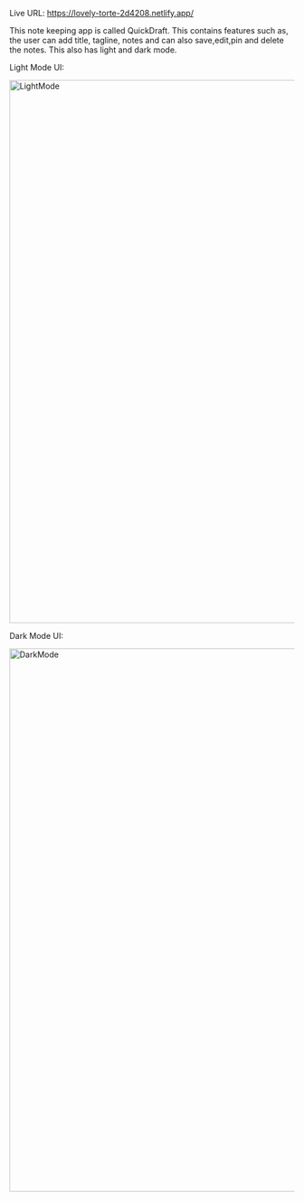 Live URL: https://lovely-torte-2d4208.netlify.app/


This note keeping app is called QuickDraft. This contains features such as, the user can add title, tagline, notes and can also save,edit,pin and delete the notes. This also has light and dark mode.

Light Mode UI:

<img width="960" alt="LightMode" src="https://github.com/iamLalitha/QuickDraft-App/assets/130632883/55171bf4-a321-4ea8-922c-111ef2438e01">


Dark Mode UI:

<img width="960" alt="DarkMode" src="https://github.com/iamLalitha/QuickDraft-App/assets/130632883/95fb1cbe-a3d8-474f-8cc9-e91702fba30d">

